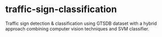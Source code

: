 # traffic-sign-classification
Traffic sign detection &amp; classification using GTSDB dataset with a hybrid approach combining computer vision techniques and SVM classifier.
